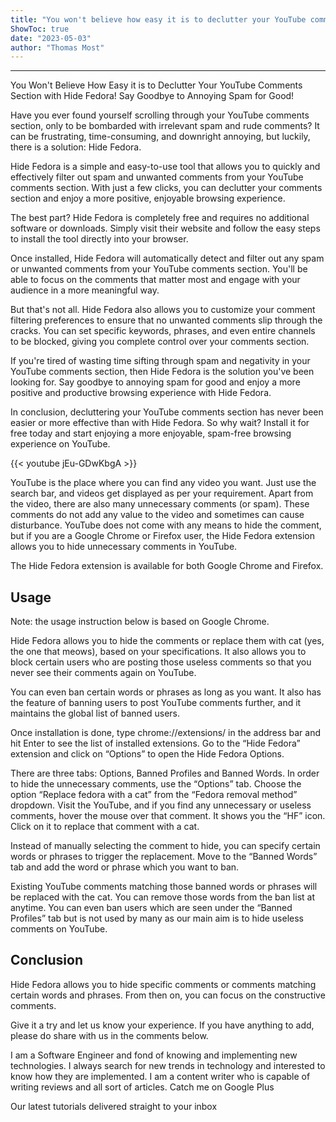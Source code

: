 ```yaml
---
title: "You won't believe how easy it is to declutter your YouTube comments section with Hide Fedora! Say goodbye to annoying spam for good!"
ShowToc: true 
date: "2023-05-03"
author: "Thomas Most"
---
```

*****
You Won't Believe How Easy it is to Declutter Your YouTube Comments Section with Hide Fedora! Say Goodbye to Annoying Spam for Good!

Have you ever found yourself scrolling through your YouTube comments section, only to be bombarded with irrelevant spam and rude comments? It can be frustrating, time-consuming, and downright annoying, but luckily, there is a solution: Hide Fedora.

Hide Fedora is a simple and easy-to-use tool that allows you to quickly and effectively filter out spam and unwanted comments from your YouTube comments section. With just a few clicks, you can declutter your comments section and enjoy a more positive, enjoyable browsing experience.

The best part? Hide Fedora is completely free and requires no additional software or downloads. Simply visit their website and follow the easy steps to install the tool directly into your browser.

Once installed, Hide Fedora will automatically detect and filter out any spam or unwanted comments from your YouTube comments section. You'll be able to focus on the comments that matter most and engage with your audience in a more meaningful way.

But that's not all. Hide Fedora also allows you to customize your comment filtering preferences to ensure that no unwanted comments slip through the cracks. You can set specific keywords, phrases, and even entire channels to be blocked, giving you complete control over your comments section.

If you're tired of wasting time sifting through spam and negativity in your YouTube comments section, then Hide Fedora is the solution you've been looking for. Say goodbye to annoying spam for good and enjoy a more positive and productive browsing experience with Hide Fedora.

In conclusion, decluttering your YouTube comments section has never been easier or more effective than with Hide Fedora. So why wait? Install it for free today and start enjoying a more enjoyable, spam-free browsing experience on YouTube.

{{< youtube jEu-GDwKbgA >}} 



YouTube is the place where you can find any video you want. Just use the search bar, and videos get displayed as per your requirement. Apart from the video, there are also many unnecessary comments (or spam). These comments do not add any value to the video and sometimes can cause disturbance. YouTube does not come with any means to hide the comment, but if you are a Google Chrome or Firefox user, the Hide Fedora extension allows you to hide unnecessary comments in YouTube.
 
The Hide Fedora extension is available for both Google Chrome and Firefox.
 
## Usage
 
Note: the usage instruction below is based on Google Chrome.
 
Hide Fedora allows you to hide the comments or replace them with cat (yes, the one that meows), based on your specifications. It also allows you to block certain users who are posting those useless comments so that you never see their comments again on YouTube.
 
You can even ban certain words or phrases as long as you want. It also has the feature of banning users to post YouTube comments further, and it maintains the global list of banned users. 
 

 
Once installation is done, type chrome://extensions/ in the address bar and hit Enter to see the list of installed extensions. Go to the “Hide Fedora” extension and click on “Options” to open the Hide Fedora Options.
 
There are three tabs: Options, Banned Profiles and Banned Words. In order to hide the unnecessary comments, use the “Options” tab. Choose the option “Replace fedora with a cat” from the “Fedora removal method” dropdown. Visit the YouTube, and if you find any unnecessary or useless comments, hover the mouse over that comment. It shows you the “HF” icon. Click on it to replace that comment with a cat. 
 
Instead of manually selecting the comment to hide, you can specify certain words or phrases to trigger the replacement. Move to the “Banned Words” tab and add the word or phrase which you want to ban.
 
Existing YouTube comments matching those banned words or phrases will be replaced with the cat. You can remove those words from the ban list at anytime. You can even ban users which are seen under the “Banned Profiles” tab but is not used by many as our main aim is to hide useless comments on YouTube.
 
## Conclusion
 
Hide Fedora allows you to hide specific comments or comments matching certain words and phrases. From then on, you can focus on the constructive comments. 
 
Give it a try and let us know your experience. If you have anything to add, please do share with us in the comments below.
 
I am a Software Engineer and fond of knowing and implementing new technologies. I always search for new trends in technology and interested to know how they are implemented. I am a content writer who is capable of writing reviews and all sort of articles. Catch me on Google Plus
 
Our latest tutorials delivered straight to your inbox




